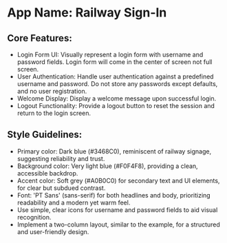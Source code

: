 # **App Name**: Railway Sign-In

## Core Features:

- Login Form UI: Visually represent a login form with username and password fields. Login form will come in the center of screen not full screen.
- User Authentication: Handle user authentication against a predefined username and password. Do not store any passwords except defaults, and no user registration.
- Welcome Display: Display a welcome message upon successful login.
- Logout Functionality: Provide a logout button to reset the session and return to the login screen.

## Style Guidelines:

- Primary color: Dark blue (#3468C0), reminiscent of railway signage, suggesting reliability and trust.
- Background color: Very light blue (#F0F4F8), providing a clean, accessible backdrop.
- Accent color: Soft grey (#A0B0C0) for secondary text and UI elements, for clear but subdued contrast.
- Font: 'PT Sans' (sans-serif) for both headlines and body, prioritizing readability and a modern yet warm feel.
- Use simple, clear icons for username and password fields to aid visual recognition.
- Implement a two-column layout, similar to the example, for a structured and user-friendly design.